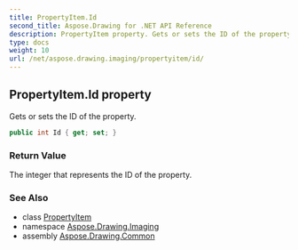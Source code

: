 ```yaml
---
title: PropertyItem.Id
second_title: Aspose.Drawing for .NET API Reference
description: PropertyItem property. Gets or sets the ID of the property
type: docs
weight: 10
url: /net/aspose.drawing.imaging/propertyitem/id/
---
```

## PropertyItem.Id property

Gets or sets the ID of the property.

```csharp
public int Id { get; set; }
```

### Return Value

The integer that represents the ID of the property.

### See Also

* class [PropertyItem](../)
* namespace [Aspose.Drawing.Imaging](../../propertyitem/)
* assembly [Aspose.Drawing.Common](../../../)


